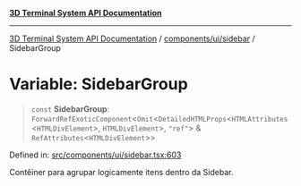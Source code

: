 [**3D Terminal System API Documentation**](../../../../README.md)

***

[3D Terminal System API Documentation](../../../../README.md) / [components/ui/sidebar](../README.md) / SidebarGroup

# Variable: SidebarGroup

> `const` **SidebarGroup**: `ForwardRefExoticComponent`\<`Omit`\<`DetailedHTMLProps`\<`HTMLAttributes`\<`HTMLDivElement`\>, `HTMLDivElement`\>, `"ref"`\> & `RefAttributes`\<`HTMLDivElement`\>\>

Defined in: [src/components/ui/sidebar.tsx:603](https://github.com/Dicommunitas/ThreeJS_Terminal_3D/blob/fa305a5866f8e322e02a0c9af5d13b645eb5703c/src/components/ui/sidebar.tsx#L603)

Contêiner para agrupar logicamente itens dentro da Sidebar.
